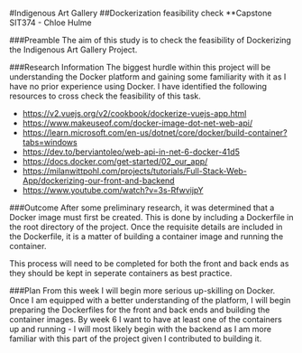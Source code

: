 #Indigenous Art Gallery
##Dockerization feasibility check
**Capstone SIT374 - Chloe Hulme

###Preamble
The aim of this study is to check the feasibility of Dockerizing the Indigenous Art Gallery Project.


###Research Information
The biggest hurdle within this project will be understanding the Docker platform and gaining some familiarity with it as I have no prior experience using Docker. I have identified the following resources to cross check the feasibility of this task.

+ <https://v2.vuejs.org/v2/cookbook/dockerize-vuejs-app.html>
+ <https://www.makeuseof.com/docker-image-dot-net-web-api/>
+ <https://learn.microsoft.com/en-us/dotnet/core/docker/build-container?tabs=windows>
+ <https://dev.to/berviantoleo/web-api-in-net-6-docker-41d5>
+ <https://docs.docker.com/get-started/02_our_app/>
+ <https://milanwittpohl.com/projects/tutorials/Full-Stack-Web-App/dockerizing-our-front-and-backend>
+ <https://www.youtube.com/watch?v=3s-RfwvijpY>

###Outcome
After some preliminary research, it was determined that a Docker image must first be created. This is done by including a Dockerfile in the root directory of the project. Once the requisite details are included in the Dockerfile, it is a matter of building a container image and running the container.

This process will need to be completed for both the front and back ends as they should be kept in seperate containers as best practice.


###Plan
From this week I will begin more serious up-skilling on Docker. Once I am equipped with a better understanding of the platform, I will begin preparing the Dockerfiles for the front and back ends and building the container images. By week 6 I want to have at least one of the containers up and running - I will most likely begin with the backend as I am more familiar with this part of the project given I contributed to building it.

